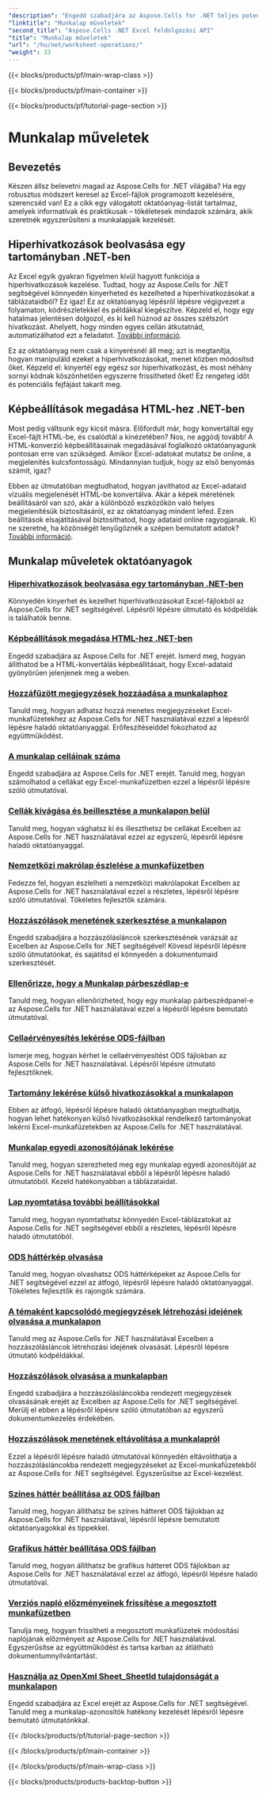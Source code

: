 ```yaml
---
"description": "Engedd szabadjára az Aspose.Cells for .NET teljes potenciálját ezekkel a gyakorlati oktatóanyagokkal, amelyek a munkalapműveleteket és az Excel-fájlok fejlesztését ismertetik."
"linktitle": "Munkalap műveletek"
"second_title": "Aspose.Cells .NET Excel feldolgozási API"
"title": "Munkalap műveletek"
"url": "/hu/net/worksheet-operations/"
"weight": 33
---
```


{{< blocks/products/pf/main-wrap-class >}}

{{< blocks/products/pf/main-container >}}

{{< blocks/products/pf/tutorial-page-section >}}

# Munkalap műveletek

## Bevezetés

Készen állsz belevetni magad az Aspose.Cells for .NET világába? Ha egy robusztus módszert keresel az Excel-fájlok programozott kezelésére, szerencséd van! Ez a cikk egy válogatott oktatóanyag-listát tartalmaz, amelyek informatívak és praktikusak – tökéletesek mindazok számára, akik szeretnék egyszerűsíteni a munkalapjaik kezelését.

## Hiperhivatkozások beolvasása egy tartományban .NET-ben

Az Excel egyik gyakran figyelmen kívül hagyott funkciója a hiperhivatkozások kezelése. Tudtad, hogy az Aspose.Cells for .NET segítségével könnyedén kinyerheted és kezelheted a hiperhivatkozásokat a táblázataidból? Ez igaz! Ez az oktatóanyag lépésről lépésre végigvezet a folyamaton, kódrészletekkel és példákkal kiegészítve. Képzeld el, hogy egy hatalmas jelentésen dolgozol, és ki kell húznod az összes szétszórt hivatkozást. Ahelyett, hogy minden egyes cellán átkutatnád, automatizálhatod ezt a feladatot. [További információ](./get-hyperlinks-in-a-range/).

Ez az oktatóanyag nem csak a kinyerésnél áll meg; azt is megtanítja, hogyan manipuláld ezeket a hiperhivatkozásokat, menet közben módosítsd őket. Képzeld el: kinyertél egy egész sor hiperhivatkozást, és most néhány sornyi kódnak köszönhetően egyszerre frissítheted őket! Ez rengeteg időt és potenciális fejfájást takarít meg.

## Képbeállítások megadása HTML-hez .NET-ben

Most pedig váltsunk egy kicsit másra. Előfordult már, hogy konvertáltál egy Excel-fájlt HTML-be, és csalódtál a kinézetében? Nos, ne aggódj tovább! A HTML-konverzió képbeállításainak megadásával foglalkozó oktatóanyagunk pontosan erre van szükséged. Amikor Excel-adatokat mutatsz be online, a megjelenítés kulcsfontosságú. Mindannyian tudjuk, hogy az első benyomás számít, igaz?

Ebben az útmutatóban megtudhatod, hogyan javíthatod az Excel-adataid vizuális megjelenését HTML-be konvertálva. Akár a képek méretének beállításáról van szó, akár a különböző eszközökön való helyes megjelenítésük biztosításáról, ez az oktatóanyag mindent lefed. Ezen beállítások elsajátításával biztosíthatod, hogy adataid online ragyogjanak. Ki ne szeretné, ha közönségét lenyűgöznék a szépen bemutatott adatok? [További információ](./setting-image-preferences-for-html/).

## Munkalap műveletek oktatóanyagok
### [Hiperhivatkozások beolvasása egy tartományban .NET-ben](./get-hyperlinks-in-a-range/)
Könnyedén kinyerhet és kezelhet hiperhivatkozásokat Excel-fájlokból az Aspose.Cells for .NET segítségével. Lépésről lépésre útmutató és kódpéldák is találhatók benne.
### [Képbeállítások megadása HTML-hez .NET-ben](./setting-image-preferences-for-html/)
Engedd szabadjára az Aspose.Cells for .NET erejét. Ismerd meg, hogyan állíthatod be a HTML-konvertálás képbeállításait, hogy Excel-adataid gyönyörűen jelenjenek meg a weben.
### [Hozzáfűzött megjegyzések hozzáadása a munkalaphoz](./add-threaded-comments/)
Tanuld meg, hogyan adhatsz hozzá menetes megjegyzéseket Excel-munkafüzetekhez az Aspose.Cells for .NET használatával ezzel a lépésről lépésre haladó oktatóanyaggal. Erőfeszítéseiddel fokozhatod az együttműködést.
### [A munkalap celláinak száma](./count-cells/)
Engedd szabadjára az Aspose.Cells for .NET erejét. Tanuld meg, hogyan számolhatod a cellákat egy Excel-munkafüzetben ezzel a lépésről lépésre szóló útmutatóval.
### [Cellák kivágása és beillesztése a munkalapon belül](./cut-and-paste-cells/)
Tanuld meg, hogyan vághatsz ki és illeszthetsz be cellákat Excelben az Aspose.Cells for .NET használatával ezzel az egyszerű, lépésről lépésre haladó oktatóanyaggal.
### [Nemzetközi makrólap észlelése a munkafüzetben](./detect-international-macro-sheet/)
Fedezze fel, hogyan észlelheti a nemzetközi makrólapokat Excelben az Aspose.Cells for .NET használatával ezzel a részletes, lépésről lépésre szóló útmutatóval. Tökéletes fejlesztők számára.
### [Hozzászólások menetének szerkesztése a munkalapon](./edit-threaded-comments/)
Engedd szabadjára a hozzászólásláncok szerkesztésének varázsát az Excelben az Aspose.Cells for .NET segítségével! Kövesd lépésről lépésre szóló útmutatónkat, és sajátítsd el könnyedén a dokumentumaid szerkesztését.
### [Ellenőrizze, hogy a Munkalap párbeszédlap-e](./check-dialog-sheet/)
Tanuld meg, hogyan ellenőrizheted, hogy egy munkalap párbeszédpanel-e az Aspose.Cells for .NET használatával ezzel a lépésről lépésre bemutató útmutatóval.
### [Cellaérvényesítés lekérése ODS-fájlban](./get-cell-validation-ods/)
Ismerje meg, hogyan kérhet le cellaérvényesítést ODS fájlokban az Aspose.Cells for .NET használatával. Lépésről lépésre útmutató fejlesztőknek.
### [Tartomány lekérése külső hivatkozásokkal a munkalapon](./get-range-with-external-links/)
Ebben az átfogó, lépésről lépésre haladó oktatóanyagban megtudhatja, hogyan lehet hatékonyan külső hivatkozásokkal rendelkező tartományokat lekérni Excel-munkafüzetekben az Aspose.Cells for .NET használatával.
### [Munkalap egyedi azonosítójának lekérése](./get-worksheet-id/)
Tanuld meg, hogyan szerezheted meg egy munkalap egyedi azonosítóját az Aspose.Cells for .NET használatával ebből a lépésről lépésre haladó útmutatóból. Kezeld hatékonyabban a táblázataidat.
### [Lap nyomtatása további beállításokkal](./print-sheet-with-settings/)
Tanuld meg, hogyan nyomtathatsz könnyedén Excel-táblázatokat az Aspose.Cells for .NET segítségével ebből a részletes, lépésről lépésre haladó útmutatóból.
### [ODS háttérkép olvasása](./read-ods-background/)
Tanuld meg, hogyan olvashatsz ODS háttérképeket az Aspose.Cells for .NET segítségével ezzel az átfogó, lépésről lépésre haladó oktatóanyaggal. Tökéletes fejlesztők és rajongók számára.
### [A témaként kapcsolódó megjegyzések létrehozási idejének olvasása a munkalapon](./read-threaded-comment-created-time/)
Tanuld meg az Aspose.Cells for .NET használatával Excelben a hozzászólásláncok létrehozási idejének olvasását. Lépésről lépésre útmutató kódpéldákkal.
### [Hozzászólások olvasása a munkalapban](./read-threaded-comments/)
Engedd szabadjára a hozzászólásláncokba rendezett megjegyzések olvasásának erejét az Excelben az Aspose.Cells for .NET segítségével. Merülj el ebben a lépésről lépésre szóló útmutatóban az egyszerű dokumentumkezelés érdekében.
### [Hozzászólások menetének eltávolítása a munkalapról](./remove-threaded-comments/)
Ezzel a lépésről lépésre haladó útmutatóval könnyedén eltávolíthatja a hozzászólásláncokba rendezett megjegyzéseket az Excel-munkafüzetekből az Aspose.Cells for .NET segítségével. Egyszerűsítse az Excel-kezelést.
### [Színes háttér beállítása az ODS fájlban](./set-ods-colored-background/)
Tanuld meg, hogyan állíthatsz be színes hátteret ODS fájlokban az Aspose.Cells for .NET használatával, lépésről lépésre bemutatott oktatóanyagokkal és tippekkel.
### [Grafikus háttér beállítása ODS fájlban](./set-ods-graphic-background/)
Tanuld meg, hogyan állíthatsz be grafikus hátteret ODS fájlokban az Aspose.Cells for .NET használatával ezzel az átfogó, lépésről lépésre haladó útmutatóval.
### [Verziós napló előzményeinek frissítése a megosztott munkafüzetben](./update-revision-log-history/)
Tanulja meg, hogyan frissítheti a megosztott munkafüzetek módosítási naplójának előzményeit az Aspose.Cells for .NET használatával. Egyszerűsítse az együttműködést és tartsa karban az átlátható dokumentumnyilvántartást.
### [Használja az OpenXml Sheet_SheetId tulajdonságát a munkalapon](./utilize-sheet-sheetid-property/)
Engedd szabadjára az Excel erejét az Aspose.Cells for .NET segítségével. Tanuld meg a munkalap-azonosítók hatékony kezelését lépésről lépésre bemutató útmutatónkkal.

{{< /blocks/products/pf/tutorial-page-section >}}

{{< /blocks/products/pf/main-container >}}

{{< /blocks/products/pf/main-wrap-class >}}

{{< blocks/products/products-backtop-button >}}